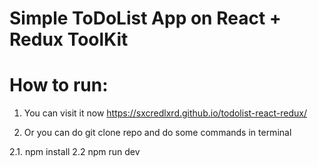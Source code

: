 # Simple ToDoList App on React + Redux ToolKit

# How to run:

1. You can visit it now https://sxcredlxrd.github.io/todolist-react-redux/

2. Or you can do git clone repo and do some commands in terminal
   
2.1. npm install
   2.2 npm run dev 

